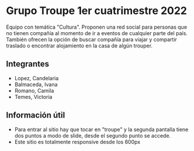 # Grupo Troupe 1er cuatrimestre 2022
Equipo con temática "Cultura". Proponen una red social para personas que no tienen compañía al momento de ir a eventos de cualquier parte del país. También ofrecen la opción de buscar compañía para viajar y compartir traslado o encontrar alojamiento en la casa de algún trouper.

## Integrantes
* Lopez, Candelaria
* Balmaceda, Ivana
* Romano, Camila
* Temes, Victoria

## Información útil
* Para entrar al sitio hay que tocar en "troupe" y la segunda pantalla tiene dos puntos a modo de slide, desde el segundo punto se accede.
* Este sitio es totalmente responsive desde los 600px
